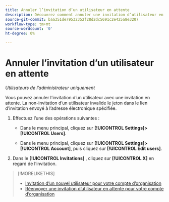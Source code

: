 ```yaml
---
title: Annuler l’invitation d’un utilisateur en attente
description: Découvrez comment annuler une invitation d’utilisateur en attente.
source-git-commit: baa351de79532352f28d2dc5691c2e425a8e3207
workflow-type: tm+mt
source-wordcount: '0'
ht-degree: 0%

---
```


# Annuler l’invitation d’un utilisateur en attente

*Utilisateurs de l’administrateur uniquement*

Vous pouvez annuler l’invitation d’un utilisateur avec une invitation en attente. La non-invitation d’un utilisateur invalide le jeton dans le lien d’invitation envoyé à l’adresse électronique spécifiée.

1. Effectuez l’une des opérations suivantes :

   * Dans le menu principal, cliquez sur **[!UICONTROL Settings]>[!UICONTROL Users]**.

   * Dans le menu principal, cliquez sur **[!UICONTROL Settings]>[!UICONTROL Account]**, puis cliquez sur **[!UICONTROL Edit users]**.

1. Dans le **[!UICONTROL Invitations]** , cliquez sur **[!UICONTROL X]** en regard de l’invitation.

>[!MORELIKETHIS]
>
>* [Invitation d’un nouvel utilisateur pour votre compte d’organisation](user-invite.md)
>* [Réenvoyer une invitation d’utilisateur en attente pour votre compte d’organisation](user-resend-invite.md)


<!-- >* [Edit User Permissions or Delete a User](user-edit.md) -->
